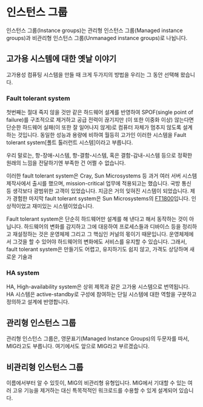 # 인스턴스 그룹

인스턴스 그룹(Instance groups)는 
관리형 인스턴스 그룹(Managed instance groups)과 
비관리형 인스턴스 그룹(Unmanaged instance groups)로 나뉩니다.

## 고가용 시스템에 대한 옛날 이야기

고가용성 컴퓨팅 시스템을 만들 때 크게 두가지의 방법을 우리는 그 동안 선택해 왔습니다. 

### Fault tolerant system

첫번째는 절대 죽지 않을 것만 같은 하드웨어 설계를 반영하여 SPOF(single point of failure)를 구조적으로 
제거하고 공급 전력이 끊기지만 (이 또한 이중화 이상) 않는다면 단순한 하드웨어 실패(이 또한 잘 일어나지 않게)로
컴퓨터 자체가 멈추지 않도록 설계하는 것입니다. 동일한 성능과 용량에 비하여 월등히 고가인 이러한 시스템을
Fault tolerant system[폴트 톨러런트 시스템]이라고 부릅니다.

우리 말로는, 항-장애-시스템, 항-결함-시스템, 혹은 결함-감내-시스템 등으로 정확한 원래의 느낌을 전달하기엔
부족한 건 어쩔 수 없습니다.

이러한 fault tolerant system은 Cray, Sun Microsystems 등 과거 여러 서버 시스템 제작사에서 출시를 했으며, 
mission-critical 업무에 적용되고는 했습니다. 국방 통신 등 생각보다 광범위한 고객이 있었습니다.
지금은 거의 잊혀진 시스템이 되었습니다. 제가 경험한 마지막 fault tolerant system은 
Sun Microsystems의 [FT1800](https://docs.oracle.com/cd/E19102-01/n1800.srvr/index.html)입니다. 
인상적이었고 재미있는 시스템이었습니다.

Fault tolerant system은 단순히 하드웨어만 설계를 해 낸다고 해서 동작하는 것이 아닙니다.
하드웨어의 변화를 감지하고 그에 대응하여 프로세스들과 디바이스 등을 정리하고 재설정하는 것은
운영체제 그리고 그 핵심인 커널의 몫이기 때문입니다. 운영체제에서 그것을 할 수 있어야 
하드웨어의 변화에도 서비스를 유지할 수 있습니다.
그래서, fault tolerant system은 만들기도 어렵고, 유지하기도 쉽지 않고, 가격도 상당하며 
새로운 기술과 

### HA system

HA, High-availability system은 상위 제목과 같은 고가용 시스템으로 번역됩니다.
HA 시스템은 active-standby로 구성에 참여하는 단일 시스템에 대한 역할을 구분하고 정의하고 
설계에 반영합니다. 

## 관리형 인스턴스 그룹

관리형 인스턴스 그룹은, 영문표기(Managed Instance Groups)의 두문자를 따서, MIG라고도 부릅니다.
여기에서도 앞으로 MIG라고 부르겠습니다.


## 비관리형 인스턴스 그룹

이름에서부터 알 수 있듯이, MIG의 비관리형 유형입니다. 
MIG에서 기대할 수 있는 여러 고유 기능을 제거하는 대신
특목적적인 워크로드를 수용할 수 있게 설계되어 있습니다.